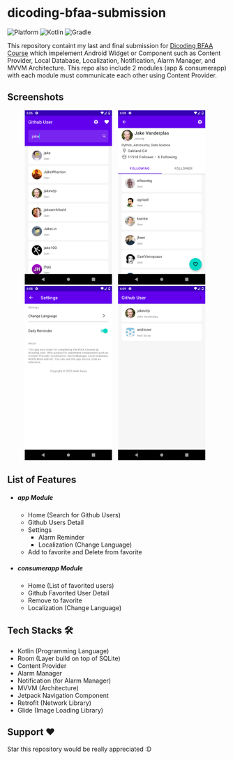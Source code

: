 # dicoding-bfaa-submission
![Platform](https://img.shields.io/badge/platform-Android-green.svg) ![Kotlin](https://img.shields.io/badge/kotlin-1.3.72-blue.svg) ![Gradle](https://img.shields.io/badge/gradle-4.0.1-%2366DCB8.svg)

This repository containt my last and final submission for [Dicoding BFAA Course](https://www.dicoding.com/academies/14) which impelement Android Widget or Component such as Content Provider, Local Database, Localization, Notification, Alarm Manager, and MVVM Architecture. This repo also include 2 modules (app & consumerapp) with each module must communicate each other using Content Provider.

## Screenshots
<p align="center">
    <img src="screenshots/home-app.png"
        alt="Home (app Module)"    
        style="margin-right: 10px;"    
        width="200" />
    <img src="screenshots/detail-app.png"
        alt="Detail Profile (app Module)"    
        style="margin-right: 10px;"    
        width="200" />
    <img src="screenshots/settings-app.png"
        alt="Settings (app Module)"    
        style="margin-right: 10px;"    
        width="200" />
    <img src="screenshots/home-consumerapp.png"
        alt="Home (consumerapp Module)"    
        style="margin-right: 10px;"    
        width="200" />
</p>

## List of Features
- ##### app Module
  - Home (Search for Github Users)
  - Github Users Detail
  - Settings
    - Alarm Reminder
    - Localization (Change Language)
  - Add to favorite and Delete from favorite
- ##### consumerapp Module
  - Home (List of favorited users)
  - Github Favorited User Detail
  - Remove to favorite
  - Localization (Change Language)
  
## Tech Stacks 🛠
- Kotlin (Programming Language)
- Room (Layer build on top of SQLite)
- Content Provider
- Alarm Manager
- Notification (for Alarm Manager)
- MVVM (Architecture)
- Jetpack Navigation Component
- Retrofit (Network Library)
- Glide (Image Loading Library)

## Support ❤️
Star this repository would be really appreciated :D
